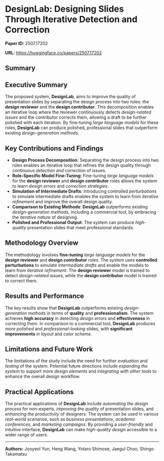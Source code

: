 # DesignLab: Designing Slides Through Iterative Detection and Correction

**Paper ID:** 2507.17202

**URL:** https://huggingface.co/papers/2507.17202

## Summary

## Executive Summary
The proposed system, **DesignLab**, aims to improve the quality of presentation slides by separating the design process into two roles: the **design reviewer** and the **design contributor**. This decomposition enables an iterative loop where the reviewer continuously detects *design-related issues* and the contributor corrects them, allowing a draft to be further polished with each iteration. By fine-tuning *large language models* for these roles, **DesignLab** can produce polished, professional slides that outperform existing *design-generation methods*.

## Key Contributions and Findings
* **Design Process Decomposition**: Separating the design process into two roles enables an iterative loop that refines the design quality through continuous *detection and correction* of issues.
* **Role-Specific Model Fine-Tuning**: Fine-tuning *large language models* for the **design reviewer** and **design contributor** roles allows the system to learn *design errors* and *correction strategies*.
* **Simulation of Intermediate Drafts**: Introducing controlled *perturbations* to simulate intermediate drafts enables the system to learn from *iterative refinement* and improve the overall design quality.
* **Comparison to Existing Methods**: **DesignLab** outperforms existing *design-generation methods*, including a commercial tool, by embracing the *iterative nature* of designing.
* **Polished and Professional Output**: The system can produce *high-quality* presentation slides that meet professional standards.

## Methodology Overview
The methodology involves **fine-tuning** *large language models* for the **design reviewer** and **design contributor** roles. The system uses **controlled perturbations** to simulate *intermediate drafts* and enable the models to learn from *iterative refinement*. The **design reviewer** model is trained to detect *design-related issues*, while the **design contributor** model is trained to correct them.

## Results and Performance
The key results show that **DesignLab** outperforms existing *design-generation methods* in terms of **quality** and **professionalism**. The system achieves **high accuracy** in detecting *design errors* and **effectiveness** in correcting them. In comparison to a commercial tool, **DesignLab** produces *more polished* and *professional-looking* slides, with **significant improvements** in *layout* and *color scheme*.

## Limitations and Future Work
The limitations of the study include the need for further *evaluation* and *testing* of the system. Potential future directions include *expanding the system* to support more *design elements* and *integrating with other tools* to enhance the overall design workflow.

## Practical Applications
The practical applications of **DesignLab** include *automating the design process* for non-experts, *improving the quality* of presentation slides, and *enhancing the productivity* of designers. The system can be used in various *real-world scenarios*, such as *business presentations*, *academic conferences*, and *marketing campaigns*. By providing a *user-friendly* and *intuitive* interface, **DesignLab** can make *high-quality design* accessible to a wider range of users.

---

**Authors:** Jooyeol Yun, Heng Wang, Yotaro Shimose, Jaegul Choo, Shingo Takamatsu
